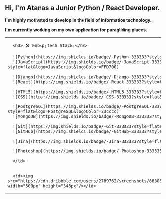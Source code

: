 <h2>Hi, I'm Atanas a Junior Python / React Developer.</h2>
<p><strong>I'm highly motivated to develop in the field of information technology.</strong></p>
<p><strong>I'm currently working on my own application for paragliding places.</strong></p>

<table border-style: solid border-color: red>
<tr>
      <td>
      
      <h3> 🛠 &nbsp;Tech Stack:</h3>
                  
      ![Python](https://img.shields.io/badge/-Python-333333?style=flat&logo=python)
      ![JavaScript](https://img.shields.io/badge/-JavaScript-333333?style=flat&logo=JavaScript&logoColor=FFD700)
                        
      ![Django](https://img.shields.io/badge/-Django-333333?style=flat&logo=Django&logoColor=1a751a)
      ![React](https://img.shields.io/badge/-React-333333?style=flat&logo=React&logoColor=00ffff)
                        
      ![HTML5](https://img.shields.io/badge/-HTML5-333333?style=flat&logo=HTML5)
      ![CSS](https://img.shields.io/badge/-CSS-333333?style=flat&logo=CSS3&logoColor=1572B6)
                        
      ![PostgreSQL](https://img.shields.io/badge/-PostgreSQL-333333?style=flat&logo=PostgreSQL&logoColor=33cccc)
      ![MongoDB](https://img.shields.io/badge/-MongoDB-333333?style=flat&logo=mongodb)
                        
      ![Git](https://img.shields.io/badge/-Git-333333?style=flat&logo=git)
      ![GitHub](https://img.shields.io/badge/-GitHub-333333?style=flat&logo=github)
                        
      ![Jira](https://img.shields.io/badge/-Jira-333333?style=flat&logo=jira&logoColor=0066ff)
                        
      ![Photoshop](https://img.shields.io/badge/-Photoshop-333333?style=flat&logo=adobe-photoshop)

      </td>
  
  
      <td><img src="https://cdn.dribbble.com/users/2789762/screenshots/8630894/media/583b209224b027954cb6e8b9901cb731.gif" width="500px" height="348px"/></td>

</tr>
</table>
